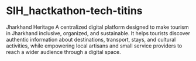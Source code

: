 # SIH_hactkathon-tech-titins
Jharkhand Heritage  A centralized digital platform designed to make tourism in Jharkhand inclusive, organized, and sustainable. It helps tourists discover authentic information about destinations, transport, stays, and cultural activities, while empowering local artisans and small service providers to reach a wider audience through a digital space.
